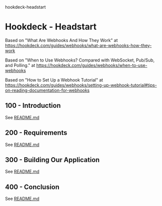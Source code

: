 hookdeck-headstart
# Hookdeck - Headstart

Based on "What Are Webhooks And How They Work" at https://hookdeck.com/guides/webhooks/what-are-webhooks-how-they-work

Based on "When to Use Webhooks? Compared with WebSocket, Pub/Sub, and Polling." at https://hookdeck.com/guides/webhooks/when-to-use-webhooks

Based on "How to Set Up a Webhook Tutorial" at https://hookdeck.com/guides/webhooks/setting-up-webhook-tutorial#tips-on-reading-documentation-for-webhooks

## 100 - Introduction

See [README.md](./100/README.md)

## 200 - Requirements

See [README.md](./200/README.md)

## 300 - Building Our Application

See [README.md](./300/README.md)

## 400 - Conclusion

See [README.md](./400/README.md)

